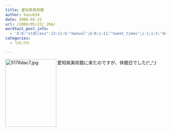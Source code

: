 ```yaml
---
title: 愛知県美術館
author: kazu634
date: 2006-05-22
url: /2006/05/22/_266/
wordtwit_post_info:
  - 'O:8:"stdClass":13:{s:6:"manual";b:0;s:11:"tweet_times";i:1;s:5:"delay";i:0;s:7:"enabled";i:1;s:10:"separation";s:2:"60";s:7:"version";s:3:"3.7";s:14:"tweet_template";b:0;s:6:"status";i:2;s:6:"result";a:0:{}s:13:"tweet_counter";i:2;s:13:"tweet_log_ids";a:1:{i:0;i:2371;}s:9:"hash_tags";a:0:{}s:8:"accounts";a:1:{i:0;s:7:"kazu634";}}'
categories:
  - つれづれ

---
```

<div class="section">
<p>
<a href="http://image.blog.livedoor.jp/simoom634/imgs/5/1/5178dac7.jpg" onclick="__gaTracker('send', 'event', 'outbound-article', 'http://image.blog.livedoor.jp/simoom634/imgs/5/1/5178dac7.jpg', '');" target="_blank"><img width="160" align="left" alt="5178dac7.jpg" src="http://image.blog.livedoor.jp/simoom634/imgs/5/1/5178dac7-s.jpg" height="213" border="0" class="pict" /></a>愛知県美術館に来たのですが、休館日でした(^_^;)
</p>
</div>